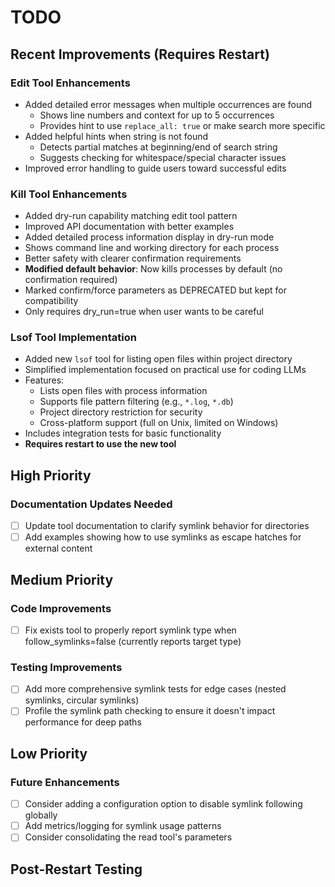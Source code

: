 # TODO

## Recent Improvements (Requires Restart)

### Edit Tool Enhancements

- Added detailed error messages when multiple occurrences are found
  - Shows line numbers and context for up to 5 occurrences
  - Provides hint to use `replace_all: true` or make search more specific
- Added helpful hints when string is not found
  - Detects partial matches at beginning/end of search string
  - Suggests checking for whitespace/special character issues
- Improved error handling to guide users toward successful edits

### Kill Tool Enhancements

- Added dry-run capability matching edit tool pattern
- Improved API documentation with better examples
- Added detailed process information display in dry-run mode
- Shows command line and working directory for each process
- Better safety with clearer confirmation requirements
- **Modified default behavior**: Now kills processes by default (no confirmation required)
- Marked confirm/force parameters as DEPRECATED but kept for compatibility
- Only requires dry_run=true when user wants to be careful

### Lsof Tool Implementation

- Added new `lsof` tool for listing open files within project directory
- Simplified implementation focused on practical use for coding LLMs
- Features:
  - Lists open files with process information
  - Supports file pattern filtering (e.g., `*.log`, `*.db`)
  - Project directory restriction for security
  - Cross-platform support (full on Unix, limited on Windows)
- Includes integration tests for basic functionality
- **Requires restart to use the new tool**

## High Priority

### Documentation Updates Needed

- [ ] Update tool documentation to clarify symlink behavior for directories
- [ ] Add examples showing how to use symlinks as escape hatches for external content

## Medium Priority

### Code Improvements

- [ ] Fix exists tool to properly report symlink type when follow_symlinks=false (currently reports target type)

### Testing Improvements

- [ ] Add more comprehensive symlink tests for edge cases (nested symlinks, circular symlinks)
- [ ] Profile the symlink path checking to ensure it doesn't impact performance for deep paths

## Low Priority

### Future Enhancements

- [ ] Consider adding a configuration option to disable symlink following globally
- [ ] Add metrics/logging for symlink usage patterns
- [ ] Consider consolidating the read tool's parameters

## Post-Restart Testing
